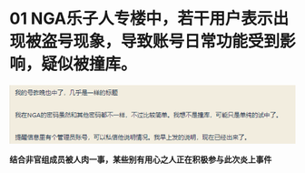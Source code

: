 # 01 NGA乐子人专楼中，若干用户表示出现被盗号现象，导致账号日常功能受到影响，疑似被撞库。

![结合非官组成员被人肉一事，某些别有用心之人正在积极参与此次炎上事件](img-nga-account-hacked.png)

**结合非官组成员被人肉一事，某些别有用心之人正在积极参与此次炎上事件**